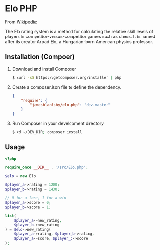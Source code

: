 Elo PHP
=======

From [Wikipedia](https://en.wikipedia.org/wiki/Elo_rating_system):

The Elo rating system is a method for calculating the relative skill levels of players in competitor-versus-competitor games such as chess. It is named after its creator Arpad Elo, a Hungarian-born American physics professor.

Installation (Compoer)
----------------------

1. Download and install Composer

	```sh
	$ curl -sS https://getcomposer.org/installer | php
	```

2. Create a composer.json file to define the dependency.

	```json
	{
	    "require": {
	        "jamesblanksby/elo-php": "dev-master"
	    }
	}
	```

3. Run Composer in your development directory

	```sh
	$ cd ~/DEV_DIR; composer install
	```

Usage
-----

```php
<?php

require_once __DIR__ . '/src/Elo.php';

$elo = new Elo

$player_a->rating = 1200;
$player_b->rating = 1430;

// 0 for a lose, 1 for a win
$player_a->score = 0;
$player_b->score = 1;

list(
	$player_a->new_rating, 
	$player_b->new_rating
) = $elo->new_rating(
	$player_a->rating, $player_b->rating, 
	$player_a->score, $player_b->score
);
```